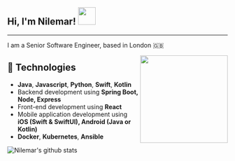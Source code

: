 <h2> Hi, I'm Nilemar! <img src="https://i.ibb.co/mCfFsHS/hello.png" width="40px"></h2>
<hr>

<p>I am a Senior Software Engineer, based in London 🇬🇧</p>

<img align="right" src="https://i.ibb.co/PQ3yJsn/dev.png" width="200px"></h2>

## 🚀 Technologies

- **Java**, **Javascript**, **Python**, **Swift**, **Kotlin**
- Backend development using **Spring Boot, Node, Express**
- Front-end development using **React**
- Mobile application development using **iOS (Swift & SwiftUI), Android (Java or Kotlin)**
- **Docker**, **Kubernetes**, **Ansible**

![Nilemar's github stats](https://github-readme-stats.vercel.app/api?username=nilemarbarcelos&theme=dracula&show_icons=true&count_private=true)
